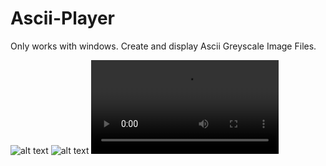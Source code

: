 # Ascii-Player
Only works with windows. Create and display Ascii Greyscale Image Files.

![alt text](https://github.com/jetstream0/Ascii-Player/blob/master/files/window.png?raw=true)
![alt text](https://github.com/jetstream0/Ascii-Player/blob/master/files/display.png?raw=true)
![Video Demo](https://github.com/jetstream0/Ascii-Player/blob/master/files/demo.wmv?raw=true)